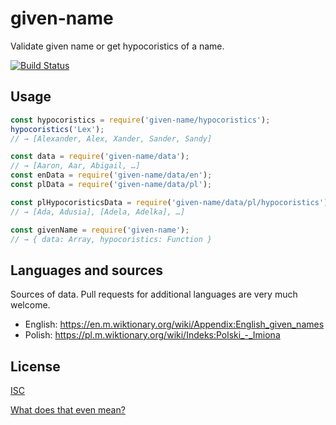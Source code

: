 # given-name

Validate given name or get hypocoristics of a name.

[![Build Status](https://travis-ci.com/marek-saji/given-name.svg?branch=master)](https://travis-ci.com/marek-saji/given-name)

## Usage

```js
const hypocoristics = require('given-name/hypocoristics');
hypocoristics('Lex');
// → [Alexander, Alex, Xander, Sander, Sandy]

const data = require('given-name/data');
// → [Aaron, Aar, Abigail, …]
const enData = require('given-name/data/en');
const plData = require('given-name/data/pl');

const plHypocoristicsData = require('given-name/data/pl/hypocoristics');
// → [Ada, Adusia], [Adela, Adelka], …]

const givenName = require('given-name');
// → { data: Array, hypocoristics: Function }
```

## Languages and sources

Sources of data. Pull requests for additional languages are very much
welcome.

- English: https://en.m.wiktionary.org/wiki/Appendix:English_given_names
- Polish: https://pl.m.wiktionary.org/wiki/Indeks:Polski_-_Imiona

## License

[ISC](./LICENSE)

[What does that even mean?](https://tldrlegal.com/license/-isc-license)
